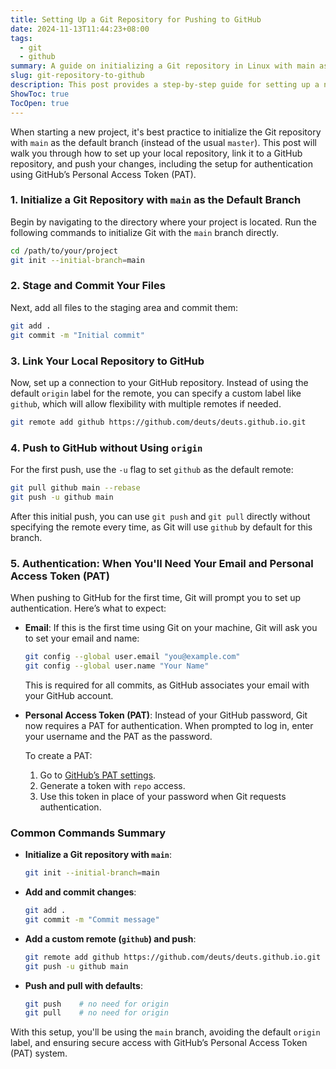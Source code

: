 ```yaml
---
title: Setting Up a Git Repository for Pushing to GitHub
date: 2024-11-13T11:44:23+08:00
tags:
  - git
  - github
summary: A guide on initializing a Git repository in Linux with main as the default branch and securely pushing to GitHub using a Personal Access Token (PAT), ideal for those looking to streamline their Git setup.
slug: git-repository-to-github
description: This post provides a step-by-step guide for setting up a new Git repository with `main` as the initial branch and linking it to a GitHub repository without relying on the default `origin` label. It includes details on staging and committing files, pushing to a custom remote, and handling authentication with GitHub’s Personal Access Token (PAT) system. This streamlined approach helps ensure secure and efficient repository management on GitHub, making it easier to use common Git commands (`push` and `pull`) without needing to specify a remote every time.
ShowToc: true
TocOpen: true
---
```

When starting a new project, it's best practice to initialize the Git repository with `main` as the default branch (instead of the usual `master`). This post will walk you through how to set up your local repository, link it to a GitHub repository, and push your changes, including the setup for authentication using GitHub’s Personal Access Token (PAT).

### 1. Initialize a Git Repository with `main` as the Default Branch

Begin by navigating to the directory where your project is located. Run the following commands to initialize Git with the `main` branch directly.

```bash
cd /path/to/your/project
git init --initial-branch=main
```

### 2. Stage and Commit Your Files

Next, add all files to the staging area and commit them:

```bash
git add .
git commit -m "Initial commit"
```

### 3. Link Your Local Repository to GitHub

Now, set up a connection to your GitHub repository. Instead of using the default `origin` label for the remote, you can specify a custom label like `github`, which will allow flexibility with multiple remotes if needed.

```bash
git remote add github https://github.com/deuts/deuts.github.io.git
```

### 4. Push to GitHub without Using `origin`

For the first push, use the `-u` flag to set `github` as the default remote:

```bash
git pull github main --rebase
git push -u github main
```

After this initial push, you can use `git push` and `git pull` directly without specifying the remote every time, as Git will use `github` by default for this branch.

### 5. Authentication: When You'll Need Your Email and Personal Access Token (PAT)

When pushing to GitHub for the first time, Git will prompt you to set up authentication. Here’s what to expect:

- **Email**: If this is the first time using Git on your machine, Git will ask you to set your email and name:
  ```bash
  git config --global user.email "you@example.com"
  git config --global user.name "Your Name"
  ```
  This is required for all commits, as GitHub associates your email with your GitHub account.

- **Personal Access Token (PAT)**: Instead of your GitHub password, Git now requires a PAT for authentication. When prompted to log in, enter your username and the PAT as the password.

  To create a PAT:
  1. Go to [GitHub’s PAT settings](https://github.com/settings/tokens).
  2. Generate a token with `repo` access.
  3. Use this token in place of your password when Git requests authentication.

### Common Commands Summary

- **Initialize a Git repository with `main`**:
  ```bash
  git init --initial-branch=main
  ```
- **Add and commit changes**:
  ```bash
  git add .
  git commit -m "Commit message"
  ```
- **Add a custom remote (`github`) and push**:
  ```bash
  git remote add github https://github.com/deuts/deuts.github.io.git
  git push -u github main
  ```
- **Push and pull with defaults**:
  ```bash
  git push    # no need for origin
  git pull    # no need for origin
  ```

With this setup, you'll be using the `main` branch, avoiding the default `origin` label, and ensuring secure access with GitHub’s Personal Access Token (PAT) system.